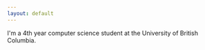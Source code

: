 ```yaml
---
layout: default
---
```

I'm a 4th year computer science student at the University of British Columbia.